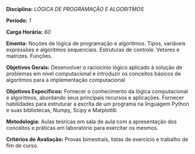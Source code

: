 **Disciplina:** *LÓGICA DE PROGRAMAÇÃO E ALGORITMOS*

**Período:** *1*

**Carga Horária:** *60*
 
**Ementa:**
    Noções de lógica de programação e algoritmos. Tipos, variáveis expressões e algoritmos sequenciais. Estruturas de controle. Vetores e matrizes. Funções.
 
**Objetivos Gerais:**
    Desenvolver o raciocínio lógico aplicado à solução de problemas em nível computacional e introduzir os conceitos básicos de algoritmos para a implementação computacional
 
**Objetivos Específicos:**
    Fornecer o conhecimento da lógica computacional e algoritmos, abordando seus principais recursos e aplicações. Fornecer habilidades para estruturar a escrita de um programa na linguagem Python e suas bibliotecas, Numpy, Scipy e Matplotlib
 
**Metodologia:**
    Aulas teóricas em sala de aula com a apresentação dos conceitos e práticas em laboratório para exercitar os mesmos.
 
**Critérios de Avaliação:**
    Provas bimestrais, listas de exercício e trabalho de fim de curso.
